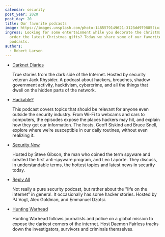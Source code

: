 ```yaml
---
calendar: security
post_year: 2020
post_day: 20
title: Our favorite podcasts
image: https://images.unsplash.com/photo-1485579149621-3123dd979885?ixid=MXwxMjA3fDB8MHxwaG90by1wYWdlfHx8fGVufDB8fHw%3D&ixlib=rb-1.2.1&auto=format&fit=crop&w=1778&q=80
ingress: Looking for some entertainment while you decorate the Christmas tree or
  order the latest Christmas gifts? Today we share some of our favorite
  podcasts.
authors:
  - Robert Larsen
---
```

* [Darknet Diaries](https://darknetdiaries.com)

  True stories from the dark side of the Internet. Hosted by security veteran Jack Rhysider. A podcast about hackers, breaches, shadow government activity, hacktivism, cybercrime, and all the things that dwell on the hidden parts of the network.
* [Hackable?](https://hackablepodcast.com/)

  This podcast covers topics that should be relevant for anyone even outside the security industry. From Wi-Fi to webcams and cars to computers, the episodes expose the places hackers may hit, and explain how they get our information. The hosts, Geoff Siskind and Bruce Snell, explore where we’re susceptible in our daily routines, without even realizing it.
* [Security Now](https://twit.tv/shows/security-now)

  [](https://twit.tv/shows/security-now)Hosted by Steve Gibson, the man who coined the term spyware and created the first anti-spyware program, and Leo Laporte. They discuss, in understandable terms, the hottest topics and latest news in security today. 
* [Reply All](https://gimletmedia.com/shows/reply-all)

  Not really a pure security podcast, but rather about the "life on the internet" in general. It occasionally has some hacker stories. Hosted by PJ Vogt, Alex Goldman, and Emmanuel Dzotsi.
* [Hunting Warhead](https://www.cbc.ca/listen/cbc-podcasts/387-hunting-warhead)

  Hunting Warhead follows journalists and police on a global mission to expose the darkest corners of the internet. Host Daemon Fairless tracks down the investigators, survivors and criminals themselves.